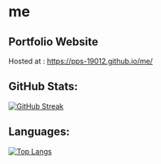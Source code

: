 # me
## Portfolio Website
Hosted at : https://pps-19012.github.io/me/

## GitHub Stats:
[![GitHub Streak](https://github-readme-streak-stats.herokuapp.com?user=pps-19012&theme=tokyonight&hide_border=true&date_format=M%20j%5B%2C%20Y%5D)](https://git.io/streak-stats)

## Languages:
[![Top Langs](https://github-readme-stats.vercel.app/api/top-langs/?username=pps-19012&theme=vision-friendly-dark&langs_count=10)](https://github.com/anuraghazra/github-readme-stats)
